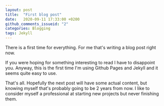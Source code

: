```yaml
---
layout: post
title:  "First blog post"
date:   2020-09-11 17:33:00 +0200
github_comments_issueid: "2"
categories: Blogging
tags: Jekyll
---
```

There is a first time for everything. For me that's writing a blog post right now.

If you were hoping for something interesting to read I have to disappoint you.
Anyway, this is the first time I'm using Github Pages and Jekyll and it seems quite easy to use.

That's all. Hopefully the next post will have some actual content, but knowing myself that's probably going to be 2 years from now.
I like to consider myself a professional at starting new projects but never finishing them.
